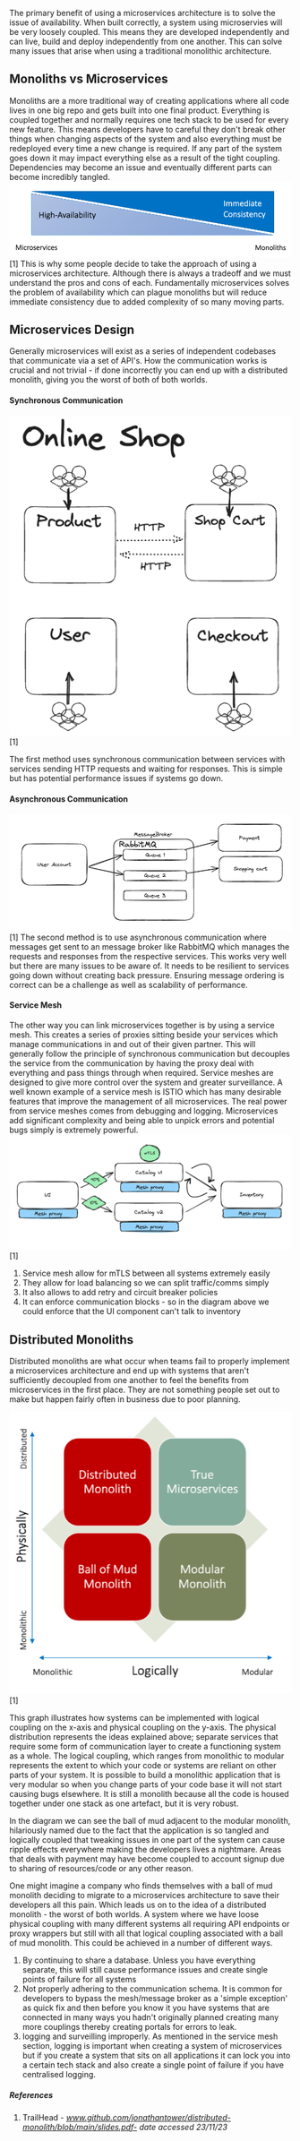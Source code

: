 The primary benefit of using a microservices architecture is to solve the issue of availability. When built correctly, a system using microservies will be very loosely coupled. This means they are developed independently and can live, build and deploy independently from one another. This can solve many issues that arise when using a traditional monolithic architecture.

## Monoliths vs Microservices
Monoliths are a more traditional way of creating applications where all code lives in one big repo and gets built into one final product. Everything is coupled together and normally requires one tech stack to be used for every new feature. This means developers have to careful they don't break other things when changing aspects of the system and also everything must be redeployed every time a new change is required. If any part of the system goes down it may impact everything else as a result of the tight coupling. Dependencies may become an issue and eventually different parts can become incredibly tangled.
![tradeoff](architecture/TradeOff.png)[1]
This is why some people decide to take the approach of using a microservices architecture. Although there is always a tradeoff and we must understand the pros and cons of each. Fundamentally microservices solves the problem of availability which can plague monoliths but will reduce immediate consistency due to added complexity of so many moving parts.

## Microservices Design
Generally microservices will exist as a series of independent codebases that communicate via a set of API's. How the communication works is crucial and not trivial - if done incorrectly you can end up with a distributed monolith, giving you the worst of both of both worlds. 
#### Synchronous Communication

![tradeoff](architecture/MicroServices_architecture.png)[1]

The first method uses synchronous communication between services with services sending HTTP requests and waiting for responses. This is simple but has potential performance issues if systems go down. 

#### Asynchronous Communication
![tradeoff](architecture/Async_comms.png)[1]
The second method is to use asynchronous communication where messages get sent to an message broker like RabbitMQ which manages the requests and responses from the respective services. This works very well but there are many issues to be aware of. It needs to be resilient to services going down without creating back pressure. Ensuring message ordering is correct can be a challenge as well as scalability of performance.
#### Service Mesh
The other way you can link microservices together is by using a service mesh. This creates a series of proxies sitting beside your services which manage communications in and out of their given partner. This will generally follow the principle of synchronous communication but decouples the service from the communication by having the proxy deal with everything and pass things through when required. Service meshes are designed to give more control over the system and greater surveillance. A well known example of a service mesh is ISTIO which has many desirable features that improve the management of all microservices. The real power from service meshes comes from debugging and logging. Microservices add significant complexity and being able to unpick errors and potential bugs simply is extremely powerful.
![tradeoff](architecture/service_mesh.png)[1]
1.  Service mesh allow for mTLS between all systems extremely easily
2. They allow for load balancing so we can split traffic/comms simply
3. It also allows to add retry and circuit breaker policies
4. It can enforce communication blocks - so in the diagram above we could enforce that the UI component can't talk to inventory


## Distributed Monoliths 

Distributed monoliths are what occur when teams fail to properly implement a microservices architecture and end up with systems that aren't sufficiently decoupled from one another to feel the benefits from microservices in the first place. They are not something people set out to make but happen fairly often in business due to poor planning.  

![tradeoff](architecture/monoliths_graph.png)[1]

This graph illustrates how systems can be implemented with logical coupling on the x-axis and physical coupling on the y-axis. The physical distribution represents the ideas explained above;  separate services that require some form of communication layer to create a functioning system as a whole. The logical coupling, which ranges from monolithic to modular represents the extent to which your code or systems are reliant on other parts of your system. It is possible to build a monolithic application that is very modular so when you change parts of your code base it will not start causing bugs elsewhere. It is still a monolith because all the code is housed together under one stack as one artefact, but it is very robust. 

In the diagram we can see the ball of mud adjacent to the modular monolith, hilariously named due to the fact that the application is so tangled and logically coupled that tweaking issues in one part of the system can cause ripple effects everywhere making the developers lives a nightmare. Areas that deals with payment may have become coupled to account signup due to sharing of resources/code or any other reason.

One might imagine a company who finds themselves with a ball of mud monolith deciding to migrate to a microservices architecture to save their developers all this pain. Which leads us on to the idea of a distributed monolith - the worst of both worlds. A system where we have loose physical coupling with many different systems all requiring API endpoints or proxy wrappers but still with all that logical coupling associated with a ball of mud monolith. This could be achieved in a number of different ways. 
1. By continuing to share a database. Unless you have everything separate, this will still cause performance issues and create single points of failure for all systems
2. Not properly adhering to the communication schema. It is common for developers to bypass the mesh/message broker as a 'simple exception' as quick fix and then before you know it you have systems that are connected in many ways you hadn't originally planned creating many more couplings thereby creating portals for errors to leak.
3. logging and surveilling improperly. As mentioned in the service mesh section, logging is important when creating a system of microservices but if you create a system that sits on all applications it can lock you into a certain tech stack and also create a single point of failure if you have centralised logging.

##### References
1. TrailHead - <em>www.github.com/jonathantower/distributed-monolith/blob/main/slides.pdf- date accessed 23/11/23</em>
